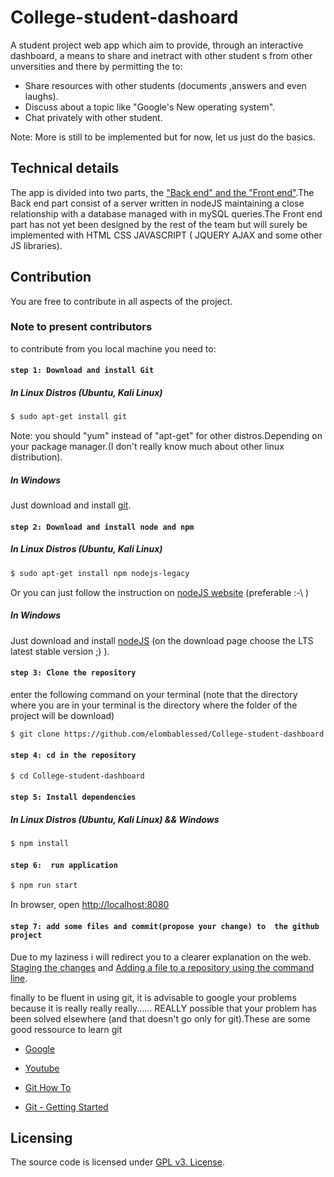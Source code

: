 # College-student-dashoard
A student project web app which aim to provide, through an interactive dashboard, a means to share and inetract with other student s from other unversities and there by permitting the to:

- Share resources with other students (documents ,answers and even laughs).
- Discuss about a topic like "Google's New operating system".
- Chat privately with other student.

Note: More is still to be implemented but for now, let us just do the basics.

## Technical details

The app is divided into two parts, the ["Back end" and the "Front end"](https://en.wikipedia.org/wiki/Front_and_back_ends).The Back end part consist of a server written in nodeJS maintaining a close relationship with a database managed with in mySQL queries.The Front end part has not yet been designed by the rest of the team but will surely be implemented with HTML CSS JAVASCRIPT ( JQUERY AJAX and some other JS libraries).


## Contribution

You are free to contribute in all aspects of the project.

### Note to present contributors

to contribute from you local machine you need to:

#### `step 1: Download and install Git`

##### In Linux Distros (Ubuntu, Kali Linux)

```bash
$ sudo apt-get install git 
 ```
 Note: you should "yum" instead of "apt-get" for other distros.Depending on your package manager.(I don't really know much about other linux distribution).
 
##### In Windows 
 
Just download and install [git](https://git-scm.com/download/win).
 
 

#### `step 2: Download and install node and npm`

##### In Linux Distros (Ubuntu, Kali Linux)

```bash
$ sudo apt-get install npm nodejs-legacy
 ```
 Or you can just follow the instruction on [nodeJS website](https://nodejs.org/en/download/package-manager/) (preferable :-\ )
 
 
##### In Windows 
 
Just download and install [nodeJS](https://nodejs.org/en/) (on the download page choose the LTS latest stable version ;) ).

 
 #### `step 3: Clone the repository`

enter the following command on your terminal (note that the directory where you are in your terminal is the directory where the folder of the project will be download)

```bash
$ git clone https://github.com/elombablessed/College-student-dashboard.git
 ```
 
  
 
 #### `step 4: cd in the repository`

```bash
$ cd College-student-dashboard
```

 #### `step 5: Install dependencies`

##### In Linux Distros (Ubuntu, Kali Linux) && Windows

```bash
$ npm install
``` 



#### `step 6:  run application`

```bash
$ npm run start
```
In browser, open [http://localhost:8080](http://localhost:8080)



#### `step 7: add some files and commit(propose your change) to  the github project`

Due to  my laziness i will redirect you to a clearer explanation on the web. [Staging the changes](https://githowto.com/staging_changes) and [Adding a file to a repository using the command line](https://help.github.com/articles/adding-a-file-to-a-repository-using-the-command-line/).

finally to be fluent in using git, it is advisable to google your problems because it is really really really...... REALLY possible that your problem has been solved elsewhere (and that doesn't go only for git).These are some good ressource to learn git

-  [Google](https://www.google.com)

-  [Youtube](https://www.youtube.com)

-  [Git How To](https://githowto.com/)

-  [Git - Getting Started](https://git-scm.com/book/en/v2/Getting-Started-First-Time-Git-Setup)


## Licensing

The source code is licensed under [GPL v3. License](/LICENSE).
